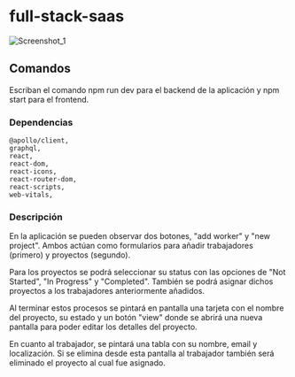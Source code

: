 # full-stack-saas
![Screenshot_1](https://user-images.githubusercontent.com/79170707/177035874-7aeb7198-f6e8-40ae-87bb-6b97a0291b8b.jpg)

## Comandos

Escriban el comando npm run dev para el backend de la aplicación y npm start para el frontend.

### Dependencias
    @apollo/client,
    graphql,
    react,
    react-dom,
    react-icons,
    react-router-dom,
    react-scripts,
    web-vitals,

### Descripción
En la aplicación se pueden observar dos botones, "add worker" y "new project". Ambos actúan como formularios para añadir trabajadores (primero) y proyectos (segundo). 

Para los proyectos se podrá seleccionar su status con las opciones de "Not Started", "In Progress" y "Completed". 
También se podrá asignar dichos proyectos a los trabajadores anteriormente añadidos.

Al terminar estos procesos se pintará en pantalla una tarjeta con el nombre del proyecto,
su estado y un botón "view" donde se abrirá una nueva pantalla para poder editar los detalles del proyecto.

En cuanto al trabajador, se pintará una tabla con su nombre, email y localización.
Si se elimina desde esta pantalla al trabajador también será eliminado el proyecto al cual fue asignado.
